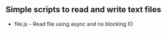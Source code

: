 ## Simple scripts to read and write text files
- file.js - Read file using async and no blocking IO

